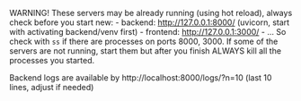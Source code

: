 WARNING! These servers may be already running (using hot reload), always check before you start new:
    - backend: http://127.0.0.1:8000/ (uvicorn, start with activating backend/venv first)
    - frontend: http://127.0.0.1:3000/ 
    - ...
So check with `ss` if there are processes on ports 8000, 3000.
If some of the servers are not running, start them but after you finish ALWAYS kill all the processes you started.

Backend logs are available by http://localhost:8000/logs/?n=10 (last 10 lines, adjust if needed)
